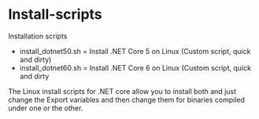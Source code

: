 # Install-scripts
Installation scripts

- install_dotnet50.sh = Install .NET Core 5 on Linux (Custom script, quick and dirty)
- install_dotnet60.sh = Install .NET Core 6 on Linux (Custom script, quick and dirty

The Linux install scripts for .NET core allow you to install both and just change the Export variables and then change them for binaries compiled under one or the other.
